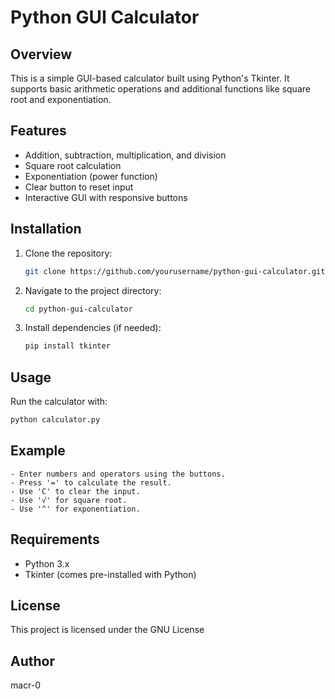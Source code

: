 # Python GUI Calculator

## Overview

This is a simple GUI-based calculator built using Python's Tkinter. It supports basic arithmetic operations and additional functions like square root and exponentiation.

## Features

- Addition, subtraction, multiplication, and division
- Square root calculation
- Exponentiation (power function)
- Clear button to reset input
- Interactive GUI with responsive buttons

## Installation

1. Clone the repository:
   ```sh
   git clone https://github.com/yourusername/python-gui-calculator.git
   ```
2. Navigate to the project directory:
   ```sh
   cd python-gui-calculator
   ```
3. Install dependencies (if needed):
   ```sh
   pip install tkinter
   ```

## Usage

Run the calculator with:

```sh
python calculator.py
```

## Example

```
- Enter numbers and operators using the buttons.
- Press '=' to calculate the result.
- Use 'C' to clear the input.
- Use '√' for square root.
- Use '^' for exponentiation.
```

## Requirements

- Python 3.x
- Tkinter (comes pre-installed with Python)

## License

This project is licensed under the GNU License

## Author

macr-0 

